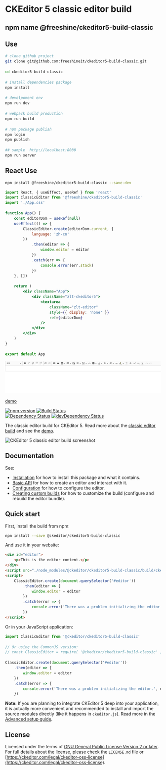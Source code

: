 # CKEditor 5 classic editor build

## npm name @freeshine/ckeditor5-build-classic

## Use

```sh
# clone github project
git clone git@github.com:freeshineit/ckeditor5-build-classic.git

cd ckeditor5-build-classic

# install dependencies package
npm install

# develpoment env
npm run dev

# webpack build production
npm run build

# npm package publish
npm login
npm publish

## sample  http://localhost:8080
npm run server
```

## React Use

```sh
npm install @freeshine/ckeditor5-build-classic --save-dev
```

```jsx
import React, { useEffect, useRef } from 'react'
import ClassicEditor from '@freeshine/ckeditor5-build-classic'
import './App.css'

function App() {
	const editorDom = useRef(null)
	useEffect(() => {
		ClassicEditor.create(editorDom.current, {
			language: 'zh-cn'
		})
			.then(editor => {
				window.editor = editor
			})
			.catch(err => {
				console.error(err.stack)
			})
	}, [])

	return (
		<div className="App">
			<div className="zlt-ckeditor5">
				<textarea
					className="zlt-editor"
					style={{ display: 'none' }}
					ref={editorDom}
				/>
			</div>
		</div>
	)
}

export default App
```

![toolbar](./image/toolbar.png)

[demo](https://freeshineit.github.io/ckeditor5-build-classic/)

[![npm version](https://badge.fury.io/js/%40ckeditor%2Fckeditor5-build-classic.svg)](https://www.npmjs.com/package/@ckeditor/ckeditor5-build-classic)
[![Build Status](https://travis-ci.org/ckeditor/ckeditor5-build-classic.svg?branch=master)](https://travis-ci.org/ckeditor/ckeditor5-build-classic)
<br>
[![Dependency Status](https://david-dm.org/ckeditor/ckeditor5-build-classic/status.svg)](https://david-dm.org/ckeditor/ckeditor5-build-classic)
[![devDependency Status](https://david-dm.org/ckeditor/ckeditor5-build-classic/dev-status.svg)](https://david-dm.org/ckeditor/ckeditor5-build-classic?type=dev)

The classic editor build for CKEditor 5. Read more about the [classic editor build](https://ckeditor.com/docs/ckeditor5/latest/builds/guides/overview.html#classic-editor) and see the [demo](https://ckeditor.com/docs/ckeditor5/latest/examples/builds/classic-editor.html).

![CKEditor 5 classic editor build screenshot](https://c.cksource.com/a/1/img/npm/ckeditor5-build-classic.png)

## Documentation

See:

- [Installation](https://ckeditor.com/docs/ckeditor5/latest/builds/guides/integration/installation.html) for how to install this package and what it contains.
- [Basic API](https://ckeditor.com/docs/ckeditor5/latest/builds/guides/integration/basic-api.html) for how to create an editor and interact with it.
- [Configuration](https://ckeditor.com/docs/ckeditor5/latest/builds/guides/integration/configuration.html) for how to configure the editor.
- [Creating custom builds](https://ckeditor.com/docs/ckeditor5/latest/builds/guides/development/custom-builds.html) for how to customize the build (configure and rebuild the editor bundle).

## Quick start

First, install the build from npm:

```bash
npm install --save @ckeditor/ckeditor5-build-classic
```

And use it in your website:

```html
<div id="editor">
	<p>This is the editor content.</p>
</div>
<script src="./node_modules/@ckeditor/ckeditor5-build-classic/build/ckeditor.js"></script>
<script>
	ClassicEditor.create(document.querySelector('#editor'))
		.then(editor => {
			window.editor = editor
		})
		.catch(error => {
			console.error('There was a problem initializing the editor.', error)
		})
</script>
```

Or in your JavaScript application:

```js
import ClassicEditor from '@ckeditor/ckeditor5-build-classic'

// Or using the CommonJS version:
// const ClassicEditor = require( '@ckeditor/ckeditor5-build-classic' );

ClassicEditor.create(document.querySelector('#editor'))
	.then(editor => {
		window.editor = editor
	})
	.catch(error => {
		console.error('There was a problem initializing the editor.', error)
	})
```

**Note:** If you are planning to integrate CKEditor 5 deep into your application, it is actually more convenient and recommended to install and import the source modules directly (like it happens in `ckeditor.js`). Read more in the [Advanced setup guide](https://ckeditor.com/docs/ckeditor5/latest/builds/guides/integration/advanced-setup.html).

## License

Licensed under the terms of [GNU General Public License Version 2 or later](http://www.gnu.org/licenses/gpl.html). For full details about the license, please check the `LICENSE.md` file or [https://ckeditor.com/legal/ckeditor-oss-license](https://ckeditor.com/legal/ckeditor-oss-license).
